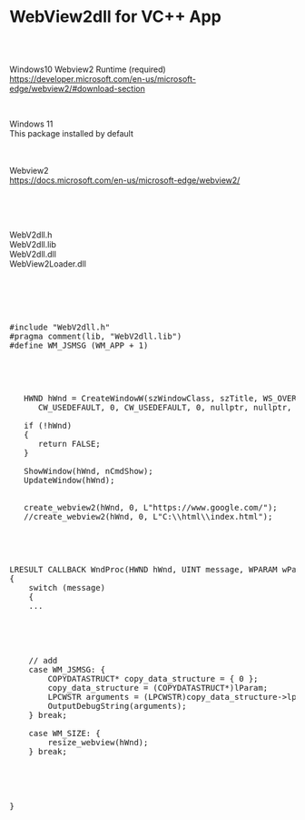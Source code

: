 # WebView2dll for VC++ App

<br><br>

Windows10
Webview2 Runtime (required)  
https://developer.microsoft.com/en-us/microsoft-edge/webview2/#download-section  

<br>

Windows 11  
This package installed by default
<br><br><br>

Webview2  
https://docs.microsoft.com/en-us/microsoft-edge/webview2/  

<br><br><br>

WebV2dll.h  
WebV2dll.lib  
WebV2dll.dll  
WebView2Loader.dll  

<br><br><br>

<pre>

#include "WebV2dll.h"  
#pragma comment(lib, "WebV2dll.lib")  
#define WM_JSMSG (WM_APP + 1)  

</pre>

<br>

<pre>

   HWND hWnd = CreateWindowW(szWindowClass, szTitle, WS_OVERLAPPEDWINDOW,
      CW_USEDEFAULT, 0, CW_USEDEFAULT, 0, nullptr, nullptr, hInstance, nullptr);

   if (!hWnd)
   {
      return FALSE;
   }

   ShowWindow(hWnd, nCmdShow);
   UpdateWindow(hWnd);


   create_webview2(hWnd, 0, L"https://www.google.com/");
   //create_webview2(hWnd, 0, L"C:\\html\\index.html");

</pre>

<br>

<pre>

LRESULT CALLBACK WndProc(HWND hWnd, UINT message, WPARAM wParam, LPARAM lParam)
{
    switch (message)
    {
    ...





    // add
    case WM_JSMSG: {
        COPYDATASTRUCT* copy_data_structure = { 0 };
        copy_data_structure = (COPYDATASTRUCT*)lParam;
        LPCWSTR arguments = (LPCWSTR)copy_data_structure->lpData;
        OutputDebugString(arguments);
    } break;

    case WM_SIZE: {
        resize_webview(hWnd);
    } break;





}

</pre>


